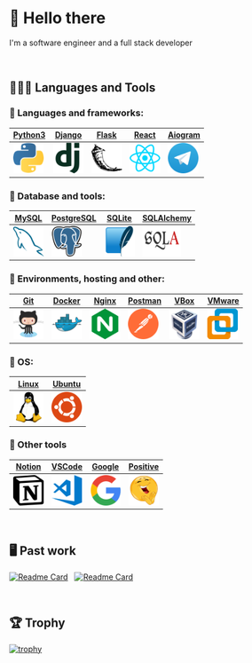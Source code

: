  # 👋 Hello there
I'm a software engineer and a full stack developer
       
&nbsp;

## 👨🏼‍💻 Languages and Tools 
<div>

### 🐍 Languages and frameworks:
| <a href="https://www.python.org/">Python3</a> | <a href="https://www.djangoproject.com/">Django</a> | <a href="https://flask.palletsprojects.com/">Flask</a> | <a href="https://react.dev/">React</a> | <a href="https://aiogram.dev/">Aiogram</a> |
|----------|----------|----------|----------|----------|
|<img src="https://raw.githubusercontent.com/vompie/vompie/b0eb6233e89e7e2bf0b0e4a749729372157f1c1d/assets/python-icon.svg" title="Python"  alt="Python" width="55" height="55"/> |  <img src="https://raw.githubusercontent.com/vompie/vompie/b0eb6233e89e7e2bf0b0e4a749729372157f1c1d/assets/djangoproject-icon.svg" title="Django"  alt="Django" width="55" height="55"/> |  <img src="https://raw.githubusercontent.com/vompie/vompie/b0eb6233e89e7e2bf0b0e4a749729372157f1c1d/assets/pocoo_flask-icon.svg" title="Flask" alt="Flask" width="55" height="55"/> |  <img src="https://raw.githubusercontent.com/vompie/vompie/b0eb6233e89e7e2bf0b0e4a749729372157f1c1d/assets/reactjs-icon.svg" title="React" alt="React" width="55" height="55"/>|  <img src="https://raw.githubusercontent.com/vompie/vompie/b0eb6233e89e7e2bf0b0e4a749729372157f1c1d/assets/telegram-icon.svg" title="Aiogram" alt="Aiogram" width="55" height="55"/>| 

### 💾 Database and tools:

| <a href="https://www.mysql.com/">MySQL</a> | <a href="https://www.postgresql.org/">PostgreSQL</a> | <a href="https://www.sqlite.org/">SQLite</a> | <a href="https://www.sqlalchemy.org/">SQLAlchemy</a> |
|----------|----------|----------|----------|
|<img src="https://raw.githubusercontent.com/vompie/vompie/b03e9dc1ce056355fec9113d42a1205dc1e75fdb/assets/mysql-icon.svg" title="MySQL" alt="MySQL" width="55" height="55"/>|<img src="https://raw.githubusercontent.com/vompie/vompie/b0eb6233e89e7e2bf0b0e4a749729372157f1c1d/assets/postgresql-icon.svg" title="PostgreSQL" alt="PostgreSQL" width="55" height="55"/>|<img src="https://raw.githubusercontent.com/vompie/vompie/b03e9dc1ce056355fec9113d42a1205dc1e75fdb/assets/sqlite-icon.svg" title="SQLite" alt="SQLite" width="55" height="55"/>|<img src="https://raw.githubusercontent.com/vompie/vompie/dc36e766e048bd72d6ef31c613a35c2f5c62446f/assets/SQLAlchemy.svg" title="SQLAlchemy" alt="SQLAlchemy" width="70" height="55"/>|

### 🧰 Environments, hosting and other:

| <a href="https://github.com/">Git</a> | <a href="https://www.docker.com/">Docker</a> | <a href="https://nginx.org/">Nginx</a> | <a href="https://www.postman.com/">Postman</a> | <a href="https://www.virtualbox.org/">VBox</a> | <a href="https://www.vmware.com/">VMware</a> |
|----------|----------|----------|----------|----------|----------|
|<img src="https://raw.githubusercontent.com/vompie/vompie/b0eb6233e89e7e2bf0b0e4a749729372157f1c1d/assets/github-icon.svg" title="GitHub" alt="GitHub" width="55" height="55"/>|<img src="https://raw.githubusercontent.com/vompie/vompie/b0eb6233e89e7e2bf0b0e4a749729372157f1c1d/assets/docker-icon.svg" title="Docker" alt="Docker" width="55" height="55"/>|<img src="https://raw.githubusercontent.com/vompie/vompie/b0eb6233e89e7e2bf0b0e4a749729372157f1c1d/assets/nginx-icon.svg" title="Nginx" alt="Nginx" width="55" height="55"/>|<img src="https://raw.githubusercontent.com/vompie/vompie/b03e9dc1ce056355fec9113d42a1205dc1e75fdb/assets/getpostman-icon.svg" title="Postman" alt="Postman" width="55" height="55"/>| <img src="https://raw.githubusercontent.com/vompie/vompie/b03e9dc1ce056355fec9113d42a1205dc1e75fdb/assets/virtualbox-icon.svg" title="VBox" alt="VBox" width="55" height="55"/>|  <img src="https://raw.githubusercontent.com/vompie/vompie/b03e9dc1ce056355fec9113d42a1205dc1e75fdb/assets/vmware-workstation.svg" title="VMWare" alt="VMWare" width="55" height="55"/>|

### 🐧 OS:

| <a href="https://www.linux.org/">Linux</a> | <a href="https://ubuntu.com/">Ubuntu</a> |
|----------|----------|
| <img src="https://raw.githubusercontent.com/vompie/vompie/b03e9dc1ce056355fec9113d42a1205dc1e75fdb/assets/linux-icon.svg" title="Linux" alt="Linux" width="55" height="55"/> | <img src="https://raw.githubusercontent.com/vompie/vompie/b03e9dc1ce056355fec9113d42a1205dc1e75fdb/assets/ubuntu-icon.svg" title="Ubuntu" alt="Ubuntu" width="55" height="55"/>

### 🔧 Other tools

| <a href="https://www.notion.so/">Notion</a> | <a href="https://code.visualstudio.com/">VSCode</a> | <a href="https://www.google.com/">Google</a> | <a href="https://youtu.be/dQw4w9WgXcQ?si=39d936iFKX7BK-hB">Positive</a> |
|----------|----------|----------|----------|
|<img src="https://raw.githubusercontent.com/vompie/vompie/8a8e6f65b84384065bcd732eb2808f19e342d16a/assets/notion-icon.svg" title="Notion" alt="Notion" width="55" height="55" />|<img src="https://raw.githubusercontent.com/vompie/vompie/8a8e6f65b84384065bcd732eb2808f19e342d16a/assets/visualstudio_code-icon.svg" title="VSCode" alt="VSCode" width="55" height="55" />|<img src="https://raw.githubusercontent.com/vompie/vompie/8a8e6f65b84384065bcd732eb2808f19e342d16a/assets/google-icon.svg" title="Google" alt="Google" width="55" height="55" />|<img src="https://raw.githubusercontent.com/vompie/vompie/8a8e6f65b84384065bcd732eb2808f19e342d16a/assets/positive-icon.svg" title="Positive" alt="Positive" width="55" height="55" />|

</div>

&nbsp;

## 🖥 Past work

[![Readme Card](https://github-readme-stats.vercel.app/api/pin/?username=vompie&repo=VomPieN&bg_color=0d1116&title_color=ce09ec&text_color=a4aacb&icon_color=007ec6)](https://github.com/vompie/VomPieN) &nbsp;
[![Readme Card](https://github-readme-stats.vercel.app/api/pin/?username=vompie&repo=crypto-follower-bot&bg_color=0d1116&title_color=ce09ec&text_color=a4aacb&icon_color=007ec6)](https://github.com/vompie/crypto-follower-bot) &nbsp;

&nbsp;

## 🏆 Trophy

[![trophy](https://github-profile-trophy.vercel.app/?username=vompie&title=Experience,Commits&theme=dracula)](https://github.com/ryo-ma/github-profile-trophy)


<!--
- 🔭 I’m currently working on ...
- 🌱 I’m currently learning ...
- 🤔 I’m looking for help with ...
- 😄 Pronouns: ...
- ⚡ Fun fact: ...
-->

